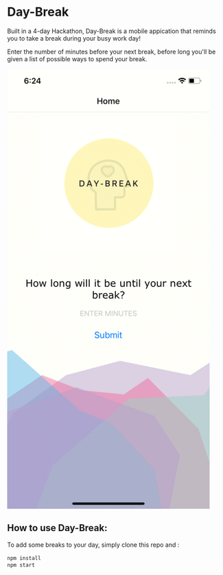 # Day-Break
Built in a 4-day Hackathon, Day-Break is a mobile appication that reminds you to take a break during your busy work day!

Enter the number of minutes before your next break, before long you'll be given a list of possible ways to spend your break. 

![Day-Break Demo](demo.gif)



## How to use Day-Break:
To add some breaks to your day, simply clone this repo and :

```shell
npm install
npm start
```
